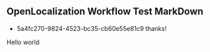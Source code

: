 ## OpenLocalization Workflow Test MarkDown
* 5a4fc270-9824-4523-bc35-cb60e55e81c9 
thanks!

Hello world